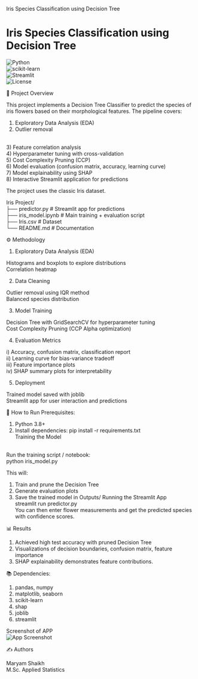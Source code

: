 Iris Species Classification using Decision Tree
<br>
# Iris Species Classification using Decision Tree  

![Python](https://img.shields.io/badge/Python-3.8%2B-blue) 
<br>
![scikit-learn](https://img.shields.io/badge/scikit--learn-ML-orange)  
![Streamlit](https://img.shields.io/badge/Streamlit-App-brightgreen)  
![License](https://img.shields.io/badge/License-MIT-yellow)  


📌 Project Overview

This project implements a Decision Tree Classifier to predict the species of iris flowers based on their morphological features. The pipeline covers:

1) Exploratory Data Analysis (EDA)
2) Outlier removal
<br>
3) Feature correlation analysis
<br>
4) Hyperparameter tuning with cross-validation
<br>
5) Cost Complexity Pruning (CCP)
<br>
6) Model evaluation (confusion matrix, accuracy, learning curve)
<br>
7) Model explainability using SHAP
<br>
8) Interactive Streamlit application for predictions

The project uses the classic Iris dataset.

Iris Project/
<br>
├── predictor.py            # Streamlit app for predictions
<br>
├── iris_model.ipynb        # Main training + evaluation script
<br>
├── Iris.csv                # Dataset
<br>
└── README.md               # Documentation

⚙️ Methodology

1) Exploratory Data Analysis (EDA)

Histograms and boxplots to explore distributions
<br>
Correlation heatmap

2) Data Cleaning

Outlier removal using IQR method
<br>
Balanced species distribution

3) Model Training

Decision Tree with GridSearchCV for hyperparameter tuning
<br>
Cost Complexity Pruning (CCP Alpha optimization)

4) Evaluation Metrics

i) Accuracy, confusion matrix, classification report
<br>
ii) Learning curve for bias-variance tradeoff
<br>
iii) Feature importance plots
<br>
iv) SHAP summary plots for interpretability

5) Deployment

Trained model saved with joblib
<br>
Streamlit app for user interaction and predictions

🚀 How to Run
Prerequisites:
1) Python 3.8+
2) Install dependencies:
   pip install -r requirements.txt
   <br>
Training the Model
<br>
Run the training script / notebook:
<br>
   python iris_model.py

This will:
1) Train and prune the Decision Tree
2) Generate evaluation plots
3) Save the trained model in Outputs/
   Running the Streamlit App
   <br>
           streamlit run predictor.py
   <br>
You can then enter flower measurements and get the predicted species with confidence scores.

📊 Results
1) Achieved high test accuracy with pruned Decision Tree
2) Visualizations of decision boundaries, confusion matrix, feature importance
3) SHAP explainability demonstrates feature contributions.

📚 Dependencies:

1) pandas, numpy
2) matplotlib, seaborn
3) scikit-learn
4) shap
5) joblib
6) streamlit

Screenshot of APP
<br>
![App Screenshot](Iris_predictor_SS.png)

✍️ Authors

Maryam Shaikh
<br>
M.Sc. Applied Statistics
